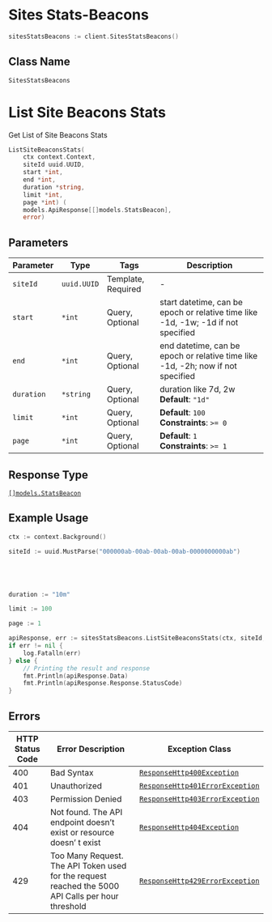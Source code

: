 # Sites Stats-Beacons

```go
sitesStatsBeacons := client.SitesStatsBeacons()
```

## Class Name

`SitesStatsBeacons`


# List Site Beacons Stats

Get List of Site Beacons Stats

```go
ListSiteBeaconsStats(
    ctx context.Context,
    siteId uuid.UUID,
    start *int,
    end *int,
    duration *string,
    limit *int,
    page *int) (
    models.ApiResponse[[]models.StatsBeacon],
    error)
```

## Parameters

| Parameter | Type | Tags | Description |
|  --- | --- | --- | --- |
| `siteId` | `uuid.UUID` | Template, Required | - |
| `start` | `*int` | Query, Optional | start datetime, can be epoch or relative time like -1d, -1w; -1d if not specified |
| `end` | `*int` | Query, Optional | end datetime, can be epoch or relative time like -1d, -2h; now if not specified |
| `duration` | `*string` | Query, Optional | duration like 7d, 2w<br>**Default**: `"1d"` |
| `limit` | `*int` | Query, Optional | **Default**: `100`<br>**Constraints**: `>= 0` |
| `page` | `*int` | Query, Optional | **Default**: `1`<br>**Constraints**: `>= 1` |

## Response Type

[`[]models.StatsBeacon`](../../doc/models/stats-beacon.md)

## Example Usage

```go
ctx := context.Background()

siteId := uuid.MustParse("000000ab-00ab-00ab-00ab-0000000000ab")





duration := "10m"

limit := 100

page := 1

apiResponse, err := sitesStatsBeacons.ListSiteBeaconsStats(ctx, siteId, nil, nil, &duration, &limit, &page)
if err != nil {
    log.Fatalln(err)
} else {
    // Printing the result and response
    fmt.Println(apiResponse.Data)
    fmt.Println(apiResponse.Response.StatusCode)
}
```

## Errors

| HTTP Status Code | Error Description | Exception Class |
|  --- | --- | --- |
| 400 | Bad Syntax | [`ResponseHttp400Exception`](../../doc/models/response-http-400-exception.md) |
| 401 | Unauthorized | [`ResponseHttp401ErrorException`](../../doc/models/response-http-401-error-exception.md) |
| 403 | Permission Denied | [`ResponseHttp403ErrorException`](../../doc/models/response-http-403-error-exception.md) |
| 404 | Not found. The API endpoint doesn’t exist or resource doesn’ t exist | [`ResponseHttp404Exception`](../../doc/models/response-http-404-exception.md) |
| 429 | Too Many Request. The API Token used for the request reached the 5000 API Calls per hour threshold | [`ResponseHttp429ErrorException`](../../doc/models/response-http-429-error-exception.md) |

